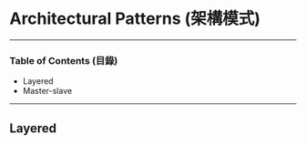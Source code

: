 # Architectural Patterns (架構模式)

***

### Table of Contents (目錄)

* Layered
* Master-slave

***

## Layered
